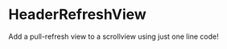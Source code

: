 HeaderRefreshView
=================

Add a pull-refresh view to a scrollview using just one line code!
